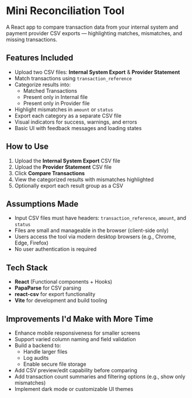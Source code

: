 # Mini Reconciliation Tool

A React app to compare transaction data from your internal system and payment provider CSV exports — highlighting matches, mismatches, and missing transactions.

## Features Included

- Upload two CSV files: **Internal System Export** & **Provider Statement**
- Match transactions using `transaction_reference`
- Categorize results into:
  - Matched Transactions
  - Present only in Internal file
  - Present only in Provider file
- Highlight mismatches in `amount` or `status`
- Export each category as a separate CSV file
- Visual indicators for success, warnings, and errors
- Basic UI with feedback messages and loading states

## How to Use

1. Upload the **Internal System Export** CSV file  
2. Upload the **Provider Statement** CSV file  
3. Click **Compare Transactions**  
4. View the categorized results with mismatches highlighted  
5. Optionally export each result group as a CSV

## Assumptions Made

- Input CSV files must have headers: `transaction_reference`, `amount`, and `status`
- Files are small and manageable in the browser (client-side only)
- Users access the tool via modern desktop browsers (e.g., Chrome, Edge, Firefox)
- No user authentication is required

## Tech Stack

- **React** (Functional components + Hooks)
- **PapaParse** for CSV parsing
- **react-csv** for export functionality
- **Vite** for development and build tooling

## Improvements I'd Make with More Time

- Enhance mobile responsiveness for smaller screens
- Support varied column naming and field validation
- Build a backend to:
  - Handle larger files
  - Log audits
  - Enable secure file storage
- Add CSV preview/edit capability before comparing
- Add transaction count summaries and filtering options (e.g., show only mismatches)
- Implement dark mode or customizable UI themes

